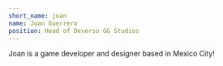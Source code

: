 ```yaml
---
short_name: joan
name: Joan Guerrero
position: Head of Deverso GG Studios
---
```

Joan is a game developer and designer based in Mexico City!